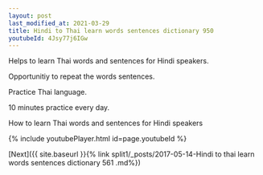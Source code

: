 ```yaml
---
layout: post
last_modified_at: 2021-03-29
title: Hindi to Thai learn words sentences dictionary 950 
youtubeId: 4Jsy77j6IGw
---
```

 
 
Helps to learn Thai words and sentences for Hindi speakers.

Opportunitiy to repeat the words sentences. 

Practice Thai language. 
 
10 minutes practice every day. 
 
How to learn Thai words and sentences for Hindi speakers 
 
{% include youtubePlayer.html id=page.youtubeId %}
 
 
[Next]({{ site.baseurl }}{% link  split1/_posts/2017-05-14-Hindi to thai learn words sentences dictionary 561 .md%})
 
